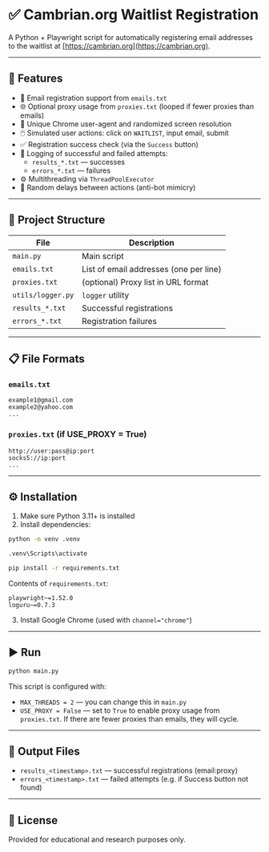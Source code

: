 # ✅ Cambrian.org Waitlist Registration

A Python + Playwright script for automatically registering email addresses to the waitlist at [https://cambrian.org](https://cambrian.org).

---

## 🚀 Features

- 💬 Email registration support from `emails.txt`
- 🌐 Optional proxy usage from `proxies.txt` (looped if fewer proxies than emails)
- 🧠 Unique Chrome user-agent and randomized screen resolution
- 🖱️ Simulated user actions: click on `WAITLIST`, input email, submit
- ✅ Registration success check (via the `Success` button)
- 🧾 Logging of successful and failed attempts:
  - `results_*.txt` — successes
  - `errors_*.txt` — failures
- ⚙️ Multithreading via `ThreadPoolExecutor`
- 🐢 Random delays between actions (anti-bot mimicry)

---

## 📂 Project Structure

| File              | Description                                    |
|-------------------|------------------------------------------------|
| `main.py`         | Main script                                    |
| `emails.txt`      | List of email addresses (one per line)         |
| `proxies.txt`     | (optional) Proxy list in URL format            |
| `utils/logger.py` | `logger` utility                               |
| `results_*.txt`   | Successful registrations                       |
| `errors_*.txt`    | Registration failures                          |

---

## 📋 File Formats

### `emails.txt`

```
example1@gmail.com
example2@yahoo.com
...
```

### `proxies.txt` (if USE_PROXY = True)

```
http://user:pass@ip:port
socks5://ip:port
...
```

---

## ⚙️ Installation

1. Make sure Python 3.11+ is installed
2. Install dependencies:

```bash
python -m venv .venv
```
```bash
.venv\Scripts\activate
```
```bash
pip install -r requirements.txt
```

Contents of `requirements.txt`:
```
playwright~=1.52.0
loguru~=0.7.3
```

3. Install Google Chrome (used with `channel="chrome"`)

---

## ▶️ Run

```bash
python main.py
```

This script is configured with:

- `MAX_THREADS = 2` — you can change this in `main.py`
- `USE_PROXY = False` — set to `True` to enable proxy usage from `proxies.txt`. If there are fewer proxies than emails, they will cycle.

---

## 📝 Output Files

- `results_<timestamp>.txt` — successful registrations (email:proxy)
- `errors_<timestamp>.txt` — failed attempts (e.g. if Success button not found)

---

## 📄 License

Provided for educational and research purposes only.